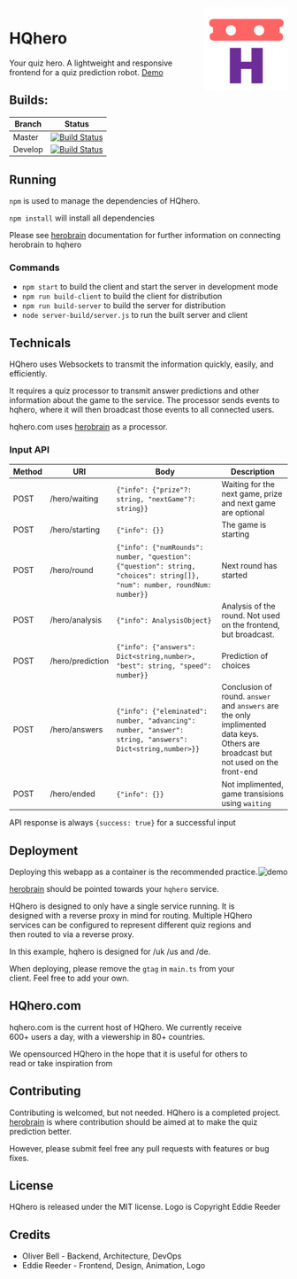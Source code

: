 <img align="right" alt="icon" src="client/assets/icons/android-chrome-384x384.png" height="150px">

# HQhero

Your quiz hero. A lightweight and responsive frontend 
for a quiz prediction robot. [Demo](https://hqhero.com/training)

## Builds:

Branch | Status 
-------|--------
Master | [![Build Status](https://dev.azure.com/hqhero/hqhero/_apis/build/status/freshollie.hqhero?branchName=master)](https://dev.azure.com/hqhero/hqhero/_build/latest?definitionId=1&branchName=master)
Develop | [![Build Status](https://dev.azure.com/hqhero/hqhero/_apis/build/status/freshollie.hqhero?branchName=develop)](https://dev.azure.com/hqhero/hqhero/_build/latest?definitionId=1&branchName=develop)

## Running

`npm` is used to manage the dependencies of HQhero.

`npm install` will install all dependencies

Please see [herobrain](https://github.com/freshollie/herobrain) documentation
for further information on connecting herobrain to hqhero

### Commands

- `npm start` to build the client and start the server in development mode
- `npm run build-client` to build the client for distribution
- `npm run build-server` to build the server for distribution
- `node server-build/server.js` to run the built server and client

## Technicals

HQhero uses Websockets to transmit the information quickly, easily, and efficiently.

It requires a quiz processor to transmit answer predictions and other
information about the game to the service. The processor sends events 
to hqhero, where it will then broadcast those events to all connected users.

hqhero.com uses [herobrain](https://github.com/freshollie/herobrain) as a processor.

### Input API

Method | URI | Body | Description
--- | --- | --- | ---
POST | /hero/waiting | `{"info": {"prize"?: string, "nextGame"?: string}}` | Waiting for the next game, prize and next game are optional
POST | /hero/starting | `{"info": {}}` | The game is starting
POST | /hero/round | `{"info": {"numRounds": number, "question": {"question": string, "choices": string[]}, "num": number, roundNum: number}}` | Next round has started
POST | /hero/analysis | `{"info": AnalysisObject}` | Analysis of the round. Not used on the frontend, but broadcast.
POST | /hero/prediction | `{"info": {"answers": Dict<string,number>, "best": string, "speed": number}}` | Prediction of choices
POST | /hero/answers | `{"info": {"eleminated": number, "advancing": number, "answer": string, "answers": Dict<string,number>}}` | Conclusion of round. `answer` and `answers` are the only implimented data keys. Others are broadcast but not used on the front-end
POST | /hero/ended | `{"info": {}}` | Not implimented, game transisions using `waiting`

API response is always `{success: true}` for a successful input

## Deployment

<img align="right" alt="demo" src="demo/demo.gif" height="400px">

Deploying this webapp as a container is the recommended practice.

[herobrain](https://github.com/freshollie/herobrain) should be pointed
towards your `hqhero` service.

HQhero is designed to only have a single service running. It is
designed with a reverse proxy in mind for routing. Multiple HQhero 
services can be configured to represent different quiz regions and
then routed to via a reverse proxy.

In this example, hqhero is designed for /uk /us and /de.

When deploying, please remove the `gtag` in `main.ts` from your client.
Feel free to add your own.

## HQhero.com

hqhero.com is the current host of HQhero. We currently receive 600+ users a day, with a viewership in 80+ countries.

We opensourced HQhero in the hope that it is useful for others to read or take inspiration from

## Contributing

Contributing is welcomed, but not needed. HQhero is a completed project. [herobrain](https://github.com/freshollie/herobrain) is where contribution
should be aimed at to make the quiz prediction better.

However, please submit feel free any pull requests with features or bug fixes.

## License

HQhero is released under the MIT license. Logo is Copyright Eddie Reeder

## Credits

- Oliver Bell - Backend, Architecture, DevOps
- Eddie Reeder - Frontend, Design, Animation, Logo

